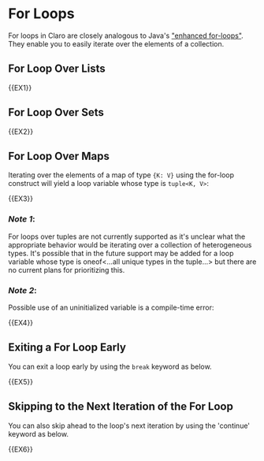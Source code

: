 # For Loops

For loops in Claro are closely analogous to Java's 
["enhanced for-loops"](https://docs.oracle.com/javase/tutorial/java/nutsandbolts/for.html#:~:text=the%20enhanced%20for%20to%20loop).
They enable you to easily iterate over the elements of a collection.

## For Loop Over Lists

{{EX1}}

## For Loop Over Sets

{{EX2}}

## For Loop Over Maps

Iterating over the elements of a map of type `{K: V}` using the for-loop construct will yield a loop variable whose type
is `tuple<K, V>`:

{{EX3}}

### _Note 1_:
<div class="warning">
For loops over tuples are not currently supported as it's unclear what the appropriate behavior would be iterating over
a collection of heterogeneous types. It's possible that in the future support may be added for a loop variable whose
type is oneof<...all unique types in the tuple...> but there are no current plans for prioritizing this.
</div>

### _Note 2_:
<div class="warning">
Possible use of an uninitialized variable is a compile-time error:
</div>

{{EX4}}

## Exiting a For Loop Early

You can exit a loop early by using the `break` keyword as below.

{{EX5}}

## Skipping to the Next Iteration of the For Loop

You can also skip ahead to the loop's next iteration by using the 'continue' keyword as below.

{{EX6}}